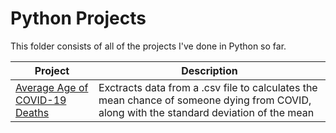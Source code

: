 # Python Projects
This folder consists of all of the projects I've done in Python so far.

| Project | Description |
|------------ | ------------|
| [Average Age of COVID-19 Deaths](https://github.com/ShaunJPartridge/Data-Analytics-Portfolio/tree/main/Python/Avg-Covid-Death-Project) | Exctracts data from a .csv file to calculates the mean chance of someone dying from COVID, along with the standard deviation of the mean|
